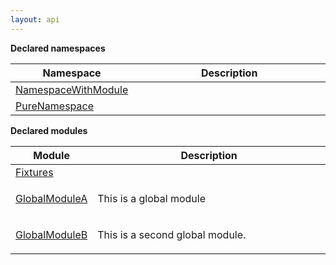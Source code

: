 ```yaml
---
layout: api
---
```


<p class="is-size-5"><strong>Declared namespaces</strong></p>



<table class="table is-bordered docs-modules"><thead><tr><th width="25%">Namespace</th><th width="75%">Description</th></tr></thead><tbody><tr><td><a href="/test-project/reference/TestProject/namespacewithmodule.html">NamespaceWithModule</a></td><td></td></tr><tr><td><a href="/test-project/reference/TestProject/purenamespace.html">PureNamespace</a></td><td></td></tr></tbody></table>
<p class="is-size-5"><strong>Declared modules</strong></p>



<table class="table is-bordered docs-modules"><thead><tr><th width="25%">Module</th><th width="75%">Description</th></tr></thead><tbody><tr><td><a href="/test-project/reference/TestProject/global-fixtures.html">Fixtures</a></td><td></td></tr><tr><td><a href="/test-project/reference/TestProject/global-globalmodulea.html">GlobalModuleA</a></td><td>

This is a global module

</td></tr><tr><td><a href="/test-project/reference/TestProject/global-globalmoduleb.html">GlobalModuleB</a></td><td>

This is a second global module.

</td></tr></tbody></table>